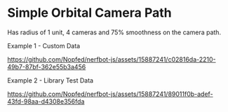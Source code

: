 # Simple Orbital Camera Path

Has radius of 1 unit, 4 cameras and 75% smoothness on the camera path.


Example 1 - Custom Data



https://github.com/Nopfed/nerfbot-js/assets/15887241/c02816da-2210-49b7-87bf-362e55b3a456



Example 2 - Library Test Data



https://github.com/Nopfed/nerfbot-js/assets/15887241/89011f0b-adef-43fd-98aa-d4308e356fda

